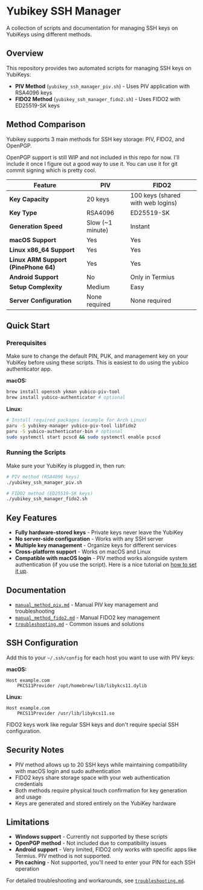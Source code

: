 # Yubikey SSH Manager

A collection of scripts and documentation for managing SSH keys on YubiKeys using different methods.

## Overview

This repository provides two automated scripts for managing SSH keys on YubiKeys:

- **PIV Method** (`yubikey_ssh_manager_piv.sh`) - Uses PIV application with RSA4096 keys
- **FIDO2 Method** (`yubikey_ssh_manager_fido2.sh`) - Uses FIDO2 with ED25519-SK keys

## Method Comparison

Yubikey supports 3 main methods for SSH key storage: PIV, FIDO2, and OpenPGP.

OpenPGP support is still WIP and not included in this repo for now. I'll include it once I figure out a good way to use it. You can use it for git commit signing which is pretty cool. 

| Feature | PIV | FIDO2 |
|---------|-----|-------|
| **Key Capacity** | 20 keys | 100 keys (shared with web logins) |
| **Key Type** | RSA4096 | ED25519-SK |
| **Generation Speed** | Slow (~1 minute) | Instant |
| **macOS Support** | Yes | Yes |
| **Linux x86_64 Support** | Yes | Yes |
| **Linux ARM Support (PinePhone 64)** | Yes | Yes |
| **Android Support** | No | Only in Termius |
| **Setup Complexity** | Medium | Easy |
| **Server Configuration** | None required | None required |

## Quick Start

### Prerequisites

Make sure to change the default PIN, PUK, and management key on your YubiKey before using these scripts. This is easiest to do using the yubico authenticator app.

**macOS:**
```bash
brew install openssh ykman yubico-piv-tool
brew install yubico-authenticator # optional
```

**Linux:**
```bash
# Install required packages (example for Arch Linux)
paru -S yubikey-manager yubico-piv-tool libfido2
paru -S yubico-authenticator-bin # optional
sudo systemctl start pcscd && sudo systemctl enable pcscd
```

### Running the Scripts

Make sure your YubiKey is plugged in, then run:

```bash
# PIV method (RSA4096 keys)
./yubikey_ssh_manager_piv.sh

# FIDO2 method (ED25519-SK keys)
./yubikey_ssh_manager_fido2.sh
```

## Key Features

- **Fully hardware-stored keys** - Private keys never leave the YubiKey
- **No server-side configuration** - Works with any SSH server
- **Multiple key management** - Organize keys for different services
- **Cross-platform support** - Works on macOS and Linux
- **Compatible with macOS login** - PIV method works alongside system authentication (if you use the script). Here is a nice tutorial on [how to set it up](https://support.yubico.com/hc/en-us/articles/360016649059-YubiKey-for-macOS-login).

## Documentation

- [`manual_method_piv.md`](manual_method_piv.md) - Manual PIV key management and troubleshooting
- [`manual_method_fido2.md`](manual_method_fido2.md) - Manual FIDO2 key management
- [`troubleshooting.md`](troubleshooting.md) - Common issues and solutions

## SSH Configuration

Add this to your `~/.ssh/config` for each host you want to use with PIV keys:

**macOS:**
```ssh
Host example.com
    PKCS11Provider /opt/homebrew/lib/libykcs11.dylib
```

**Linux:**
```ssh
Host example.com
    PKCS11Provider /usr/lib/libykcs11.so
```

FIDO2 keys work like regular SSH keys and don't require special SSH configuration.

## Security Notes

- PIV method allows up to 20 SSH keys while maintaining compatibility with macOS login and sudo authentication
- FIDO2 keys share storage space with your web authentication credentials
- Both methods require physical touch confirmation for key generation and usage
- Keys are generated and stored entirely on the YubiKey hardware

## Limitations

- **Windows support** - Currently not supported by these scripts
- **OpenPGP method** - Not included due to compatibility issues
- **Android support** - Very limited, FIDO2 only works with specific apps like Termius. PIV method is not supported. 
- **Pin caching** - Not supported, you'll need to enter your PIN for each SSH operation

For detailed troubleshooting and workarounds, see [`troubleshooting.md`](troubleshooting.md).